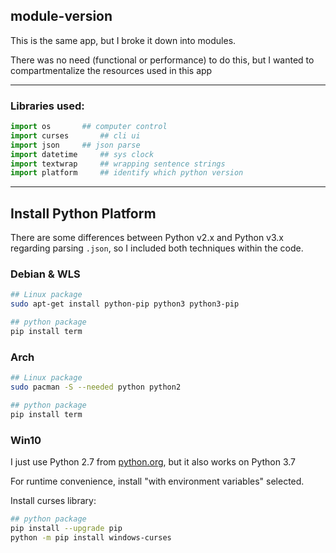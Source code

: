 ## module-version

This is the same app, but I broke it down into modules.

There was no need (functional or performance) to do this, but I wanted to compartmentalize the resources used in this app

---

### Libraries used:

```py
import os		## computer control
import curses		## cli ui
import json		## json parse
import datetime		## sys clock
import textwrap		## wrapping sentence strings
import platform		## identify which python version
```

---

## Install Python Platform

There are some differences between Python v2.x and Python v3.x regarding parsing ```.json```, so I included both techniques within the code.

### Debian & WLS

```sh
## Linux package
sudo apt-get install python-pip python3 python3-pip

## python package
pip install term
```

### Arch

```sh
## Linux package
sudo pacman -S --needed python python2

## python package
pip install term
```

### Win10

I just use Python 2.7 from [python.org](https://www.python.org/downloads/windows/), but it also works on Python 3.7

For runtime convenience, install "with environment variables" selected.

Install curses library:

```sh
## python package
pip install --upgrade pip
python -m pip install windows-curses
```